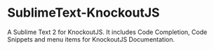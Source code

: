 SublimeText-KnockoutJS
======================

A Sublime Text 2 for KnockoutJS. It includes Code Completion, Code Snippets and menu items for KnockoutJS Documentation.